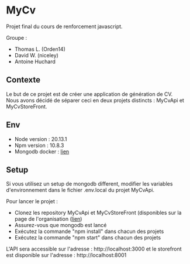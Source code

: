 # MyCv

Projet final du cours de renforcement javascript.

Groupe : 
- Thomas L. (Orden14)
- David W. (niceley)
- Antoine Huchard

## Contexte

Le but de ce projet est de créer une application de génération de CV.  
Nous avons décidé de séparer ceci en deux projets distincts : MyCvApi et MyCvStoreFront.

## Env

- Node version : 20.13.1  
- Npm version : 10.8.3  
- Mongodb docker : [lien](https://www.mongodb.com/docs/manual/tutorial/install-mongodb-community-with-docker/#std-label-docker-mongodb-community-install)

## Setup
Si vous utilisez un setup de mongodb different, modifier les variables d'environnement dans le fichier .env.local du projet MyCvApi.

Pour lancer le projet : 
- Clonez les repository MyCvApi et MyCvStoreFront (disponibles sur la page de l'organisation ([lien](https://github.com/EFREi-Renforcement-Js-groupe-TDA/))
- Assurez-vous que mongodb est lancé
- Exécutez la commande "npm install" dans chacun des projets
- Exécutez la commande "npm start" dans chacun des projets

L'API sera accessible sur l'adresse : http://localhost:3000 et le storefront est disponible sur l'adresse : http://localhost:8001
